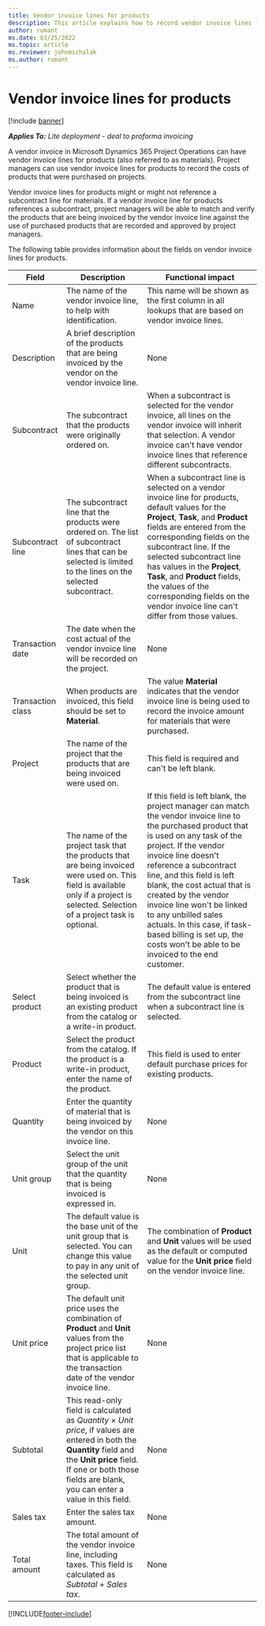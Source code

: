 ```yaml
---
title: Vendor invoice lines for products
description: This article explains how to record vendor invoice lines for products and use the different fields to record product purchases from vendors.
author: rumant
ms.date: 03/25/2022
ms.topic: article
ms.reviewer: johnmichalak
ms.author: rumant
---
```


# Vendor invoice lines for products

[!include [banner](../../includes/dataverse-preview.md)]

_**Applies To:** Lite deployment - deal to proforma invoicing_

A vendor invoice in Microsoft Dynamics 365 Project Operations can have vendor invoice lines for products (also referred to as materials). Project managers can use vendor invoice lines for products to record the costs of products that were purchased on projects.

Vendor invoice lines for products might or might not reference a subcontract line for materials. If a vendor invoice line for products references a subcontract, project managers will be able to match and verify the products that are being invoiced by the vendor invoice line against the use of purchased products that are recorded and approved by project managers.

The following table provides information about the fields on vendor invoice lines for products.

| Field | Description | Functional impact |
| --- | --- | --- |
| Name | The name of the vendor invoice line, to help with identification. | This name will be shown as the first column in all lookups that are based on vendor invoice lines. |
| Description | A brief description of the products that are being invoiced by the vendor on the vendor invoice line. | None |
| Subcontract | The subcontract that the products were originally ordered on. | When a subcontract is selected for the vendor invoice, all lines on the vendor invoice will inherit that selection. A vendor invoice can't have vendor invoice lines that reference different subcontracts. |
| Subcontract line | The subcontract line that the products were ordered on. The list of subcontract lines that can be selected is limited to the lines on the selected subcontract. | When a subcontract line is selected on a vendor invoice line for products, default values for the **Project**, **Task**, and **Product** fields are entered from the corresponding fields on the subcontract line. If the selected subcontract line has values in the **Project**, **Task**, and **Product** fields, the values of the corresponding fields on the vendor invoice line can't differ from those values. |
| Transaction date | The date when the cost actual of the vendor invoice line will be recorded on the project. | None|
| Transaction class | When products are invoiced, this field should be set to **Material**. | The value **Material** indicates that the vendor invoice line is being used to record the invoice amount for materials that were purchased. |
| Project | The name of the project that the products that are being invoiced were used on. | This field is required and can't be left blank. |
| Task | The name of the project task that the products that are being invoiced were used on. This field is available only if a project is selected. Selection of a project task is optional. | If this field is left blank, the project manager can match the vendor invoice line to the purchased product that is used on any task of the project. If the vendor invoice line doesn't reference a subcontract line, and this field is left blank, the cost actual that is created by the vendor invoice line won't be linked to any unbilled sales actuals. In this case, if task-based billing is set up, the costs won't be able to be invoiced to the end customer. |
| Select product | Select whether the product that is being invoiced is an existing product from the catalog or a write-in product. | The default value is entered from the subcontract line when a subcontract line is selected. |
| Product | Select the product from the catalog. If the product is a write-in product, enter the name of the product. | This field is used to enter default purchase prices for existing products. |
| Quantity | Enter the quantity of material that is being invoiced by the vendor on this invoice line. | None |
| Unit group | Select the unit group of the unit that the quantity that is being invoiced is expressed in. | None |
| Unit | The default value is the base unit of the unit group that is selected. You can change this value to pay in any unit of the selected unit group. | The combination of **Product** and **Unit** values will be used as the default or computed value for the **Unit price** field on the vendor invoice line. |
| Unit price | The default unit price uses the combination of **Product** and **Unit** values from the project price list that is applicable to the transaction date of the vendor invoice line. | None |
| Subtotal | This read-only field is calculated as *Quantity* &times; *Unit price*, if values are entered in both the **Quantity** field and the **Unit price** field. If one or both those fields are blank, you can enter a value in this field. | None |
| Sales tax | Enter the sales tax amount. | None |
| Total amount | The total amount of the vendor invoice line, including taxes. This field is calculated as *Subtotal* + *Sales tax*. | None |

[!INCLUDE[footer-include](../../includes/footer-banner.md)]
